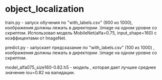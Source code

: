 # object_localization
train.py - запуск обучения по "with_labels.csv" (900 из 1000), изображения должны лежать в директории .\image 
            на одном уровне со скриптом. Использовал модель MobileNet(alfa=0.75, input_shape=160) с коэффицентами от ImageNet.

predict.py - запускает предсказание по "with_labels.csv" (100 из 1000) , изображения должны лежать в директории .\image 
            на одном уровне со скриптом.
            
model_alfa075_size160-0.82.h5 - модель , которая дает лучшее среднее значение iou=0.82 на валидации.

 